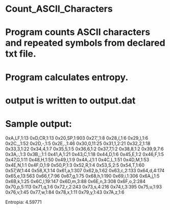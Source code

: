 # Count_ASCII_Characters

# Program counts ASCII characters and repeated symbols from declared txt file. 

# Program calculates entropy.

# output is written to output.dat

# Sample output:
0xA,LF,1:13
0xD,CR,1:13
0x20,SP,1:903
0x27,',1:8
0x28,(,1:6
0x29,),1:6
0x2C,,,1:52
0x2D,-,1:5
0x2E,.,1:46
0x30,0,11:25
0x31,1,2:21
0x32,2,1:18
0x33,3,1:22
0x34,4,1:7
0x35,5,1:5
0x36,6,1:2
0x37,7,1:2
0x38,8,1:2
0x39,9,7:6
0x3A,:,1:3
0x3B,;,1:1
0x41,A,1:21
0x43,C,1:18
0x44,D,1:6
0x45,E,1:2
0x46,F,1:5
0x47,G,1:11
0x48,H,1:50
0x49,I,1:9
0x4A,J,1:1
0x4C,L,1:51
0x4D,M,1:53
0x4E,N,1:1
0x4F,O,1:9
0x50,P,1:3
0x52,R,1:4
0x53,S,2:5
0x54,T,1:60
0x57,W,1:44
0x58,X,1:14
0x61,a,1:307
0x62,b,1:62
0x63,c,2:133
0x64,d,4:174
0x65,e,13:563
0x66,f,7:96
0x67,g,1:75
0x68,h,1:190
0x69,i,1:306
0x6A,j,1:5
0x6B,k,1:25
0x6C,l,19:147
0x6D,m,3:88
0x6E,n,3:308
0x6F,o,2:284
0x70,p,5:113
0x71,q,1:6
0x72,r,2:243
0x73,s,4:216
0x74,t,3:395
0x75,u,1:93
0x76,v,1:45
0x77,w,1:84
0x78,x,1:11
0x79,y,1:43
0x7A,z,1:6

Entropia: 4.59771
